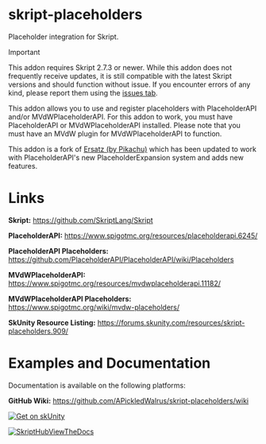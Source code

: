 # skript-placeholders
Placeholder integration for Skript.

> [!IMPORTANT]
> This addon requires Skript 2.7.3 or newer.
> While this addon does not frequently receive updates, it is still compatible with the latest Skript versions and should function without issue.
> If you encounter errors of any kind, please report them using the [issues tab](https://github.com/APickledWalrus/skript-placeholders/issues).

This addon allows you to use and register placeholders with PlaceholderAPI and/or MVdWPlaceholderAPI.
For this addon to work, you must have PlaceholderAPI or MVdWPlaceholderAPI installed.
Please note that you must have an MVdW plugin for MVdWPlaceholderAPI to function.

This addon is a fork of [Ersatz (by Pikachu)](https://github.com/Pikachu920/Ersatz) which has been updated to work with PlaceholderAPI's new PlaceholderExpansion system and adds new features.

# Links

**Skript:** https://github.com/SkriptLang/Skript

**PlaceholderAPI:** https://www.spigotmc.org/resources/placeholderapi.6245/

**PlaceholderAPI Placeholders:** https://github.com/PlaceholderAPI/PlaceholderAPI/wiki/Placeholders

**MVdWPlaceholderAPI:** https://www.spigotmc.org/resources/mvdwplaceholderapi.11182/

**MVdWPlaceholderAPI Placeholders:** https://www.spigotmc.org/wiki/mvdw-placeholders/

**SkUnity Resource Listing:** https://forums.skunity.com/resources/skript-placeholders.909/

# Examples and Documentation

Documentation is available on the following platforms:

**GitHub Wiki:** https://github.com/APickledWalrus/skript-placeholders/wiki

[![Get on skUnity](https://docs.skunity.com/skunity/library/Docs/Assets/assets/images/buttons/v2/get-the-syntax-square.png)](https://docs.skunity.com/syntax/search/addon:skript-placeholders)

[![SkriptHubViewTheDocs](http://skripthub.net/static/addon/ViewTheDocsButton.png)](http://skripthub.net/docs/?addon=skript-placeholders)

